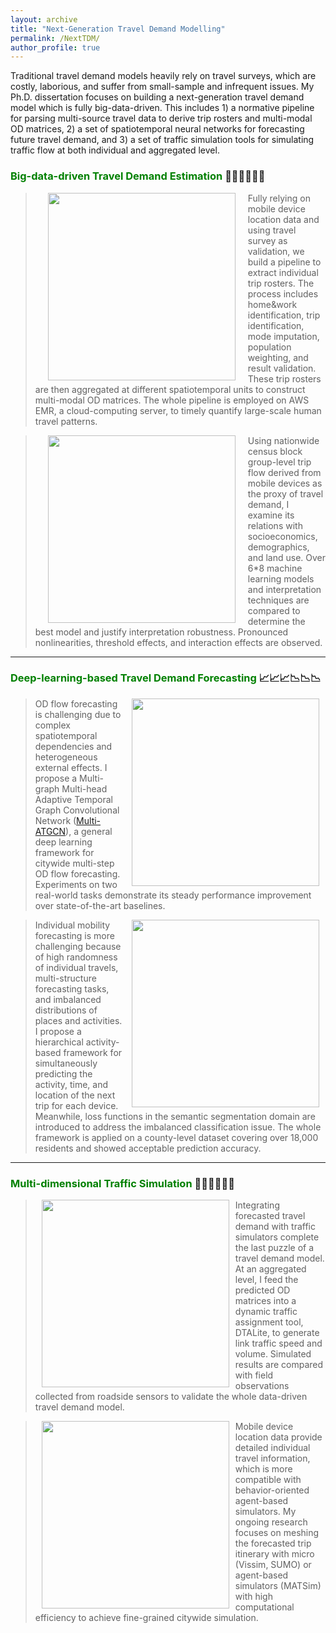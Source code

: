 ```yaml
---
layout: archive
title: "Next-Generation Travel Demand Modelling"
permalink: /NextTDM/
author_profile: true
---
```


Traditional travel demand models heavily rely on travel surveys, which are costly, laborious, and suffer from
small-sample and infrequent issues.
My Ph.D. dissertation focuses on building a next-generation travel demand model which is fully big-data-driven.
This includes 1) a normative pipeline for parsing multi-source travel data to derive trip rosters and 
multi-modal OD matrices, 2) a set of spatiotemporal neural networks for forecasting future travel demand, and 3) 
a set of traffic simulation tools for simulating traffic flow at both individual and aggregated level.

### <span style="color: green"> Big-data-driven Travel Demand Estimation </span> 📑📑📑🚩🚩🚩

> <a href="https://drum.lib.umd.edu/items/4be96816-0aaf-4d4d-a1f0-11593c284d8b"><img style="float: left" src="https://songhuahu-umd.github.io/images/FFF1.png" width="300" hspace="20"></a> 
Fully relying on mobile device location data and using travel survey as validation, 
we build a pipeline to extract individual trip rosters. The process includes 
home&work identification, trip identification, mode imputation, population weighting, and result validation. 
These trip rosters are then aggregated at different spatiotemporal units to construct multi-modal OD matrices.
The whole pipeline is employed on AWS EMR, a cloud-computing server, to timely quantify large-scale human travel patterns.

> <a href="https://www.sciencedirect.com/science/article/pii/S0965856423001635"><img style="float: left" src="https://songhuahu-umd.github.io/images/FF12.png" width="300" hspace="20"></a>
Using nationwide census block group-level trip flow derived from mobile devices as the proxy of travel demand, 
I examine its relations with socioeconomics, demographics, and land use. 
Over 6*8 machine learning models and interpretation techniques are compared to determine the 
best model and justify interpretation robustness. Pronounced nonlinearities, threshold effects, and interaction effects are observed.

---

### <span style="color: green"> Deep-learning-based Travel Demand Forecasting </span> 📈📈📈📉📉📉

> <a href="https://github.com/SonghuaHu-UMD/MultiSTGraph"><img style="float: right" src="https://songhuahu-umd.github.io/images/FF2.png" width="300" hspace="10"></a>
OD flow forecasting is challenging due to complex spatiotemporal dependencies and heterogeneous external
effects. I propose a Multi-graph Multi-head Adaptive Temporal Graph Convolutional Network ([Multi-ATGCN](https://github.com/SonghuaHu-UMD/MultiSTGraph)),
a general deep learning framework for citywide multi-step OD flow forecasting.
Experiments on two real-world tasks demonstrate its steady performance improvement over state-of-the-art baselines.

> <a href="https://www.sciencedirect.com/science/article/pii/S0968090X22003758"><img style="float: right" src="https://songhuahu-umd.github.io/images/FF16.gif" width="300" hspace="10"></a>
Individual mobility forecasting is more challenging because of high randomness of individual travels, 
multi-structure forecasting tasks, and imbalanced distributions of places and activities.
I propose a hierarchical activity-based framework for simultaneously predicting the activity, time, and location of
the next trip for each device. Meanwhile, loss functions in the semantic segmentation domain are introduced to address the imbalanced classification issue.
The whole framework is applied on a county-level dataset covering over 18,000 residents and showed acceptable prediction accuracy.

---

### <span style="color: green"> Multi-dimensional Traffic Simulation </span>🚦🚦🚦🚗🚗🚗

> <a href="https://songhuahu-umd.github.io/NextTDM/"><img style="float: left" src="https://songhuahu-umd.github.io/images/FF62.gif" width="300" hspace="10"></a>
Integrating forecasted travel demand with traffic simulators complete the last puzzle of a travel demand model.
At an aggregated level, I feed the predicted OD matrices into a dynamic traffic assignment tool, DTALite, to generate link traffic speed and volume.
Simulated results are compared with field observations collected from roadside sensors to validate the whole data-driven travel demand model.

> <a href="https://songhuahu-umd.github.io/NextTDM/"><img style="float: left" src="https://songhuahu-umd.github.io/images/FF61.gif" width="300" hspace="10"></a>
Mobile device location data provide detailed individual travel information, which is more compatible with behavior-oriented agent-based simulators. 
My ongoing research focuses on meshing the forecasted trip itinerary with micro (Vissim, SUMO) 
or agent-based simulators (MATSim) with high computational efficiency to achieve fine-grained citywide simulation. 